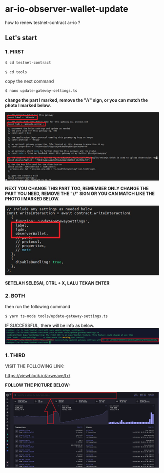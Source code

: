 # ar-io-observer-wallet-update
how to renew testnet-contract ar-io ?


## Let's start
### 1. FIRST

```bash
$ cd testnet-contract
```
```bash
$ cd tools
```
copy the next command

```bash
$ nano update-gateway-settings.ts
```
**change the part I marked, remove the "//" sign, or you can match the photo I marked below.**

<img src="images/1.jpg">

**NEXT YOU CHANGE THIS PART TOO, REMEMBER ONLY CHANGE THE PART YOU NEED, REMOVE THE "//" SIGN OR YOU CAN MATCH LIKE THE PHOTO I MARKED BELOW.**

<img src="images/2.jpg">

**SETELAH SELESAI, CTRL + X, LALU TEKAN ENTER**


### 2. BOTH

then run the following command
```bash
$ yarn ts-node tools/update-gateway-settings.ts
```

IF SUCCESSFUL, there will be info as below.
<img src="images/3.jpg">


### 1. THIRD

VISIT THE FOLLOWING LINK:

https://viewblock.io/arweave/tx/



**FOLLOW THE PICTURE BELOW:**

<img src="images/5.jpg">









